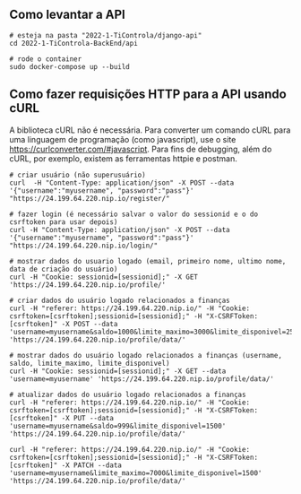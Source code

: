 ## Como levantar a API

```
# esteja na pasta "2022-1-TiControla/django-api"
cd 2022-1-TiControla-BackEnd/api

# rode o container
sudo docker-compose up --build
```

## Como fazer requisições HTTP para a API usando cURL
A biblioteca cURL não é necessária. Para converter um comando cURL para uma linguagem de programação (como javascript), use o site <https://curlconverter.com/#javascript>. Para fins de debugging, além do cURL, por exemplo, existem as ferramentas httpie e postman.
```
# criar usuário (não superusuário)
curl  -H "Content-Type: application/json" -X POST --data '{"username":"myusername", "password":"pass"}' "https://24.199.64.220.nip.io/register/"

# fazer login (é necessário salvar o valor do sessionid e o do csrftoken para usar depois)
curl -H "Content-Type: application/json" -X POST --data '{"username":"myusername", "password":"pass"}' "https://24.199.64.220.nip.io/login/"

# mostrar dados do usuario logado (email, primeiro nome, ultimo nome, data de criação do usuário)
curl -H "Cookie: sessionid=[sessionid];" -X GET 'https://24.199.64.220.nip.io/profile/'

# criar dados do usuário logado relacionados a finanças
curl -H "referer: https://24.199.64.220.nip.io/" -H "Cookie: csrftoken=[csrftoken];sessionid=[sessionid];" -H "X-CSRFToken: [csrftoken]" -X POST --data 'username=myusername&saldo=1000&limite_maximo=3000&limite_disponivel=2500' 'https://24.199.64.220.nip.io/profile/data/'

# mostrar dados do usuário logado relacionados a finanças (username, saldo, limite_maximo, limite_disponivel)
curl -H "Cookie: sessionid=[sessionid];" -X GET --data 'username=myusername' 'https://24.199.64.220.nip.io/profile/data/'

# atualizar dados do usuário logado relacionados a finanças
curl -H "referer: https://24.199.64.220.nip.io/" -H "Cookie: csrftoken=[csrftoken];sessionid=[sessionid];" -H "X-CSRFToken: [csrftoken]" -X PUT --data 'username=myusername&saldo=999&limite_disponivel=1500' 'https://24.199.64.220.nip.io/profile/data/'

curl -H "referer: https://24.199.64.220.nip.io/" -H "Cookie: csrftoken=[csrftoken];sessionid=[sessionid];" -H "X-CSRFToken: [csrftoken]" -X PATCH --data 'username=myusername&limite_maximo=7000&limite_disponivel=1500' 'https://24.199.64.220.nip.io/profile/data/'
